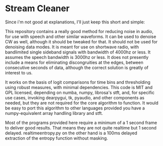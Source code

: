 # Stream Cleaner
Since i'm not good at explanations, I'll just keep this short and simple:

This repository contains a really good method for reducing noise in audio, for use with speech and other similar waveforms.
It can be used to denoise CW as well, although it should be tweaked for that. It should not be used for denoising data modes.
It is meant for use on shortwave radio, with bandlimited single sideband signals with bandwidth of 4000hz or less.
It assumes the speech bandwidth is 3000hz or less. It does not presently include a means for eliminating discongruities at the edges,
between consecutive seconds of data, although the correct solution is greatly of interest to us.

It works on the basis of logit comparisons for time bins and thresholding using robust measures, with minimal dependencies.
This code is MIT and GPL licensed, depending on numba, numpy, librosa's stft, and, for specific use cases,
invoking dearpygui, tk, pyaudio, and other components as needed, but they are not required for the core algorithm to function.
It would be easy to port this algorithm to other languages provided you have a numpy-equivalent array handling library and stft.

Most of the programs provided here require a minimum of a 1 second frame to deliver good results.
That means they are not quite realtime but 1 second delayed.
realtimeentropy.py on the other hand is a 100ms delayed extraction of the entropy function without masking.


